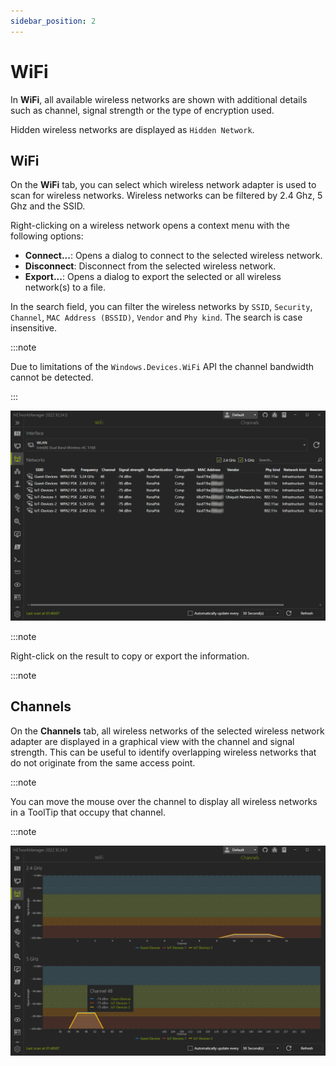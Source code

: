 ```yaml
---
sidebar_position: 2
---
```


# WiFi

In **WiFi**, all available wireless networks are shown with additional details such as channel, signal strength or the type of encryption used.

Hidden wireless networks are displayed as `Hidden Network`.

## WiFi

On the **WiFi** tab, you can select which wireless network adapter is used to scan for wireless networks. Wireless networks can be filtered by 2.4 Ghz, 5 Ghz and the SSID.

Right-clicking on a wireless network opens a context menu with the following options:

- **Connect...**: Opens a dialog to connect to the selected wireless network.
- **Disconnect**: Disconnect from the selected wireless network.
- **Export...**: Opens a dialog to export the selected or all wireless network(s) to a file.

In the search field, you can filter the wireless networks by `SSID`, `Security`, `Channel`, `MAC Address (BSSID)`, `Vendor` and `Phy kind`. The search is case insensitive.

:::note

Due to limitations of the `Windows.Devices.WiFi` API the channel bandwidth cannot be detected.

:::

![WiFi](./img/wifi.png)

:::note

Right-click on the result to copy or export the information.

:::note

## Channels

On the **Channels** tab, all wireless networks of the selected wireless network adapter are displayed in a graphical view with the channel and signal strength. This can be useful to identify overlapping wireless networks that do not originate from the same access point.

:::note

You can move the mouse over the channel to display all wireless networks in a ToolTip that occupy that channel.

:::note

![WiFi - Channel](./img/wifi--channel.png)
